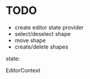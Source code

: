 # TODO

- create editor state provider
- select/deselect shape
- move shape
- create/delete shapes


state:

EditorContext
